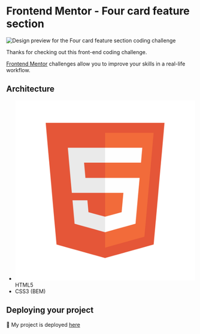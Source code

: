 # Frontend Mentor - Four card feature section

![Design preview for the Four card feature section coding challenge](./design/desktop-preview.jpg)

Thanks for checking out this front-end coding challenge.

[Frontend Mentor](https://www.frontendmentor.io) challenges allow you to improve your skills in a real-life workflow.

## Architecture

- ![logo html 5](./rd-html5.svg) HTML5
- CSS3 (BEM)

## Deploying your project

🚀  My project is deployed [here](https://four-card-feature-section-inky.now.sh/)
